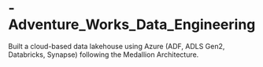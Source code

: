 # -Adventure_Works_Data_Engineering
Built a cloud-based data lakehouse using Azure (ADF, ADLS Gen2, Databricks, Synapse) following the Medallion Architecture.

